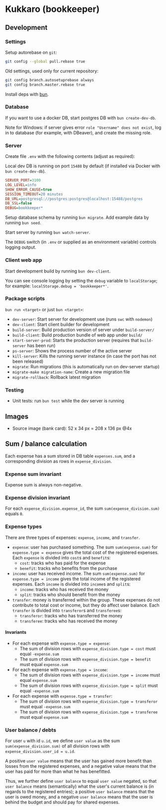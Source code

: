 # Kukkaro (bookkeeper)

## Development

### Settings

Setup autorebase on `git`:

```sh
git config --global pull.rebase true
```

Old settings, used only for current repository:

```sh
git config branch.autosetuprebase always
git config branch.master.rebase true
```

Install deps with [bun](https://bun.sh/).

### Database

If you want to use a docker DB, start postgres DB with `bun create-dev-db`.

Note for Windows: if server gives error `role "Username" does not exist`, 
log in to database (for example, with DBeaver), and create the missing role.

### Server

Create file `.env` with the following contents (adjust as required):

Local dev DB is running on port `15488` by default (if installed via Docker
with `bun create-dev-db`).

```ini
SERVER_PORT=3100
LOG_LEVEL=info
SHOW_ERROR_CAUSE=true
SESSION_TIMEOUT=20 minutes
DB_URL=postgresql://postgres:postgres@localhost:15488/postgres
DB_SSL=false
DEBUG=bookkeeper*
```

Setup database schema by running `bun migrate`.
Add example data by running `bun seed`.

Start server by running `bun watch-server`.

The `DEBUG` switch (in `.env` or supplied as an environment variable) controls logging output.

### Client web app

Start development build by running `bun dev-client`.

You can see console logging by setting the `debug` variable to `localStorage`;
for example: `localStorage.debug = 'bookkeeper*'`.

### Package scripts

`bun run <target>` or just `bun <target>`:

- `dev-server`: Start server for development use (runs `swc` with `nodemon`)
- `dev-client`: Start client builder for development
- `build-server`: Build production version of server under `build-server/`
- `build-client`: Build production bundle of web app under `build/`
- `start-server-prod`: Starts the production server (requires that `build-server` has been run)
- `ps-server`: Shows the process number of the active server
- `kill-server`: Kills the running server instance (in case the port has not been released)
- `migrate`: Run migrations (this is automatically run on dev-server startup)
- `migrate-make migration-name`: Create a new migration file
- `migrate-rollback`: Rollback latest migration

### Testing

- Unit tests: run `bun test` while the dev server is running

## Images

- Source image (bank card): 52 x 34 px = 208 x 136 px @4x

## Sum / balance calculation

Each expense has a sum stored in DB table `expenses.sum`, and a corresponding
division as rows in `expense_division`.

### Expense sum invariant

Expense sum is always non-negative.

### Expense division invariant

For each `expense_division.expense_id`, the sum `sum(expense_division.sum)` equals `0`.

### Expense types

There are three types of expenses: `expense`, `income`, and `transfer`.

- `expense`: user has purchased something.
  The sum `sum(expense.sum)` for `expense.type = expense` gives the total cost of the registered
  expenses.
  Each `expense` is divided into `cost`s and `benefit`s:
  - `cost`: tracks who has paid for the expense
  - `benefit`: tracks who benefits from the purchase
- `income`: user has received income.
  The sum `sum(expense.sum)` for `expense.type = income` gives the total income of the registered
  expenses.
  Each `income` is divided into `income`s and `split`s:
  - `income`: tracks who has received the money
  - `split`: tracks who should benefit from the money
- `transfer`: money is transferred within the group.
  These expenses do not contribute to total cost or income, but they do affect user balance.
  Each `transfer` is divided into `transferor`s and `transferee`s:
  - `transferor`: tracks who has transferred the money
  - `transferee`: tracks who has received the money

#### Invariants

- For each expense with `expense.type = expense`:
  - The sum of division rows with `expense_division.type = cost` must equal `-expense.sum`
  - The sum of division rows with `expense_division.type = benefit` must equal `expense.sum`
- For each expense with `expense.type = income`:
  - The sum of division rows with `expense_division.type = income` must equal `expense.sum`
  - The sum of division rows with `expense_division.type = split` must equal `-expense.sum`
- For each expense with `expense.type = transfer`:
  - The sum of division rows with `expense_division.type = transferor` must equal `-expense.sum`
  - The sum of division rows with `expense_division.type = transferee` must equal `expense.sum`

### User balance / debts

For user `u` with id `u.id`, we define `user value` as the
sum `sum(expense_division.sum)` of all division rows
with `expense_division.user_id = u.id`.

A positive `user value` means that the user has gained more benefit than losses from the
registered expenses, and a negative value means that the user has paid for more than what
he has benefitted.

Thus, we further define `user balance` to equal `user value` negated, so that
`user balance` means (semantically) what the user's current balance is (in regards to the
registered entries); a positive `user balance` means that the user is owed money, and
a negative `user balance` means that the user is behind the budget and should pay for
shared expenses.

